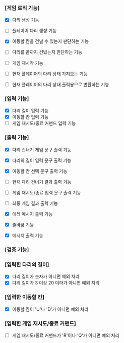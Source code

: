 ### [게임 로직 기능]
- [x] 다리 생성 기능
- [ ] 플레이어 다리 생성 기능
- [x] 이동할 칸을 건널 수 있는지 판단하는 기능
- [ ] 다리를 끝까지 건넜는지 판단하는 기능
- [ ] 게임 재시작 기능
- [ ] 현재 플레이어의 다리 상태 가져오는 기능
- [ ] 현재 플레이어의 다리 상태 출력용으로 변환하는 기능


### [입력 기능]
- [x] 다리 길이 입력 기능
- [x] 이동할 칸 입력 기능
- [ ] 게임 재시도/종료 커맨드 입력 기능

### [출력 기능]
- [x] 다리 건너기 게임 문구 출력 기능
- [x] 다리의 길이 입력 문구 출력 기능
- [x] 이동할 칸 선택 문구 출력 기능
- [ ] 현재 다리 건너기 결과 출력 기능
- [ ] 게임 재시도/종료 입력 문구 출력 기능
- [ ] 최종 게임 결과 출력 기능
- [x] 에러 메시지 출력 기능
- [x] 줄바꿈 기능
- [x] 메시지 출력 기능


### [검증 기능]
### [입력한 다리의 길이]
- [x] 다리 길이가 숫자가 아니면 예외 처리
- [x] 다리 길이가 3 이상 20 이하가 아니면 예외 처리

### [입력한 이동할 칸]
- [x] 이동할 칸이 'U'나 'D'가 아니면 예외 처리

### [입력한 게임 재시도/종료 커맨드]
- [ ] 게임 재시도/종료 커맨드가 'R'이나 'Q'가 아니면 예외 처리
